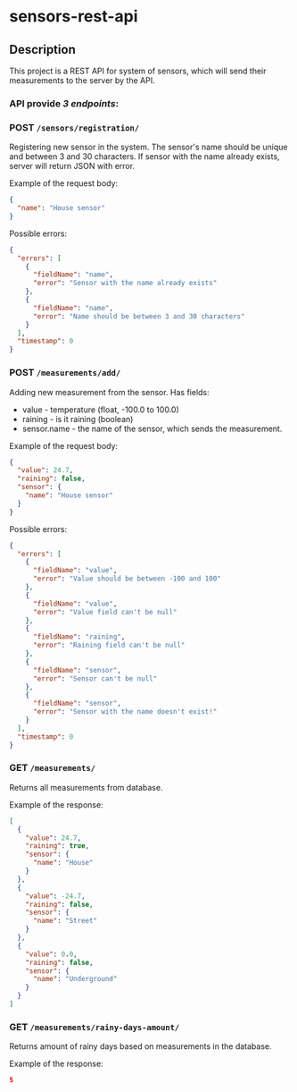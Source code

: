 # sensors-rest-api

## Description

This project is a REST API for system of sensors, which will send their measurements to the server by the API.

### API provide _3 endpoints_:

### POST `/sensors/registration/`

Registering new sensor in the system. The sensor's name should be unique and between 3 and 30 characters. If sensor with
the name already exists, server will return JSON with error.

Example of the request body:

```json
{
  "name": "House sensor"
}
```

Possible errors:

```json
{
  "errors": [
    {
      "fieldName": "name",
      "error": "Sensor with the name already exists"
    },
    {
      "fieldName": "name",
      "error": "Name should be between 3 and 30 characters"
    }
  ],
  "timestamp": 0
}
```

### POST `/measurements/add/`

Adding new measurement from the sensor. Has fields:

* value - temperature (float, -100.0 to 100.0)
* raining - is it raining (boolean)
* sensor.name - the name of the sensor, which sends the measurement.

Example of the request body:

```json
{
  "value": 24.7,
  "raining": false,
  "sensor": {
    "name": "House sensor"
  }
}
```

Possible errors:

```json
{
  "errors": [
    {
      "fieldName": "value",
      "error": "Value should be between -100 and 100"
    },
    {
      "fieldName": "value",
      "error": "Value field can't be null"
    },
    {
      "fieldName": "raining",
      "error": "Raining field can't be null"
    },
    {
      "fieldName": "sensor",
      "error": "Sensor can't be null"
    },
    {
      "fieldName": "sensor",
      "error": "Sensor with the name doesn't exist!"
    }
  ],
  "timestamp": 0
}
```

### GET `/measurements/`

Returns all measurements from database.

Example of the response:

```json
[
  {
    "value": 24.7,
    "raining": true,
    "sensor": {
      "name": "House"
    }
  },
  {
    "value": -24.7,
    "raining": false,
    "sensor": {
      "name": "Street"
    }
  },
  {
    "value": 0.0,
    "raining": false,
    "sensor": {
      "name": "Underground"
    }
  }
]
```

### GET `/measurements/rainy-days-amount/`

Returns amount of rainy days based on measurements in the database.

Example of the response:

```json
5
```
